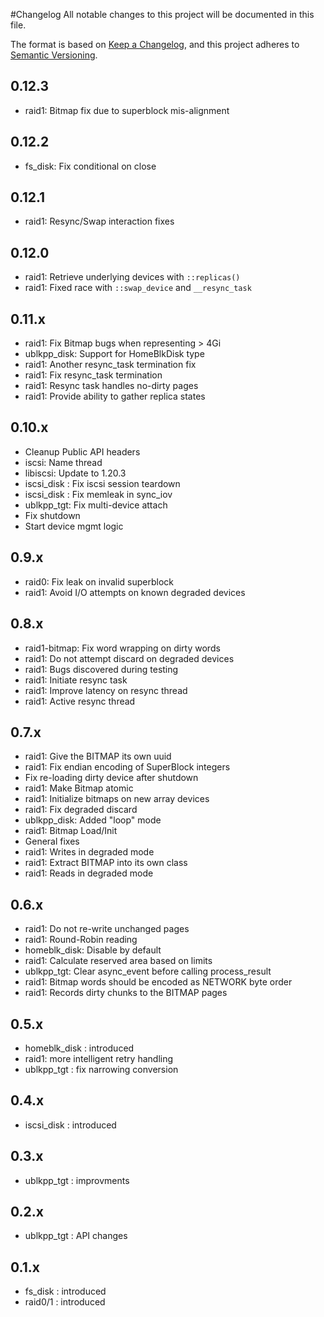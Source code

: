 #Changelog
All notable changes to this project will be documented in this file.

The format is based on [Keep a Changelog](https://keepachangelog.com/en/1.0.0/),
and this project adheres to [Semantic Versioning](https://semver.org/spec/v2.0.0.html).

## 0.12.3
- raid1: Bitmap fix due to superblock mis-alignment

## 0.12.2
- fs_disk: Fix conditional on close

## 0.12.1
- raid1: Resync/Swap interaction fixes

## 0.12.0
- raid1: Retrieve underlying devices with `::replicas()`
- raid1: Fixed race with `::swap_device` and `__resync_task`

## 0.11.x
- raid1: Fix Bitmap bugs when representing > 4Gi
- ublkpp_disk: Support for HomeBlkDisk type
- raid1: Another resync_task termination fix
- raid1: Fix resync_task termination
- raid1: Resync task handles no-dirty pages
- raid1: Provide ability to gather replica states

## 0.10.x
- Cleanup Public API headers
- iscsi: Name thread
- libiscsi: Update to 1.20.3
- iscsi_disk : Fix iscsi session teardown
- iscsi_disk : Fix memleak in sync_iov
- ublkpp_tgt: Fix multi-device attach
- Fix shutdown
- Start device mgmt logic

## 0.9.x
- raid0: Fix leak on invalid superblock
- raid1: Avoid I/O attempts on known degraded devices

## 0.8.x
- raid1-bitmap: Fix word wrapping on dirty words
- raid1: Do not attempt discard on degraded devices
- raid1: Bugs discovered during testing
- raid1: Initiate resync task
- raid1: Improve latency on resync thread
- raid1: Active resync thread

## 0.7.x
- raid1: Give the BITMAP its own uuid
- raid1: Fix endian encoding of SuperBlock integers
- Fix re-loading dirty device after shutdown
- raid1: Make Bitmap atomic
- raid1: Initialize bitmaps on new array devices
- raid1: Fix degraded discard
- ublkpp_disk: Added "loop" mode
- raid1: Bitmap Load/Init
- General fixes
- raid1: Writes in degraded mode
- raid1: Extract BITMAP into its own class
- raid1: Reads in degraded mode

## 0.6.x
- raid1: Do not re-write unchanged pages
- raid1: Round-Robin reading
- homeblk_disk: Disable by default
- raid1: Calculate reserved area based on limits
- ublkpp_tgt: Clear async_event before calling process_result
- raid1: Bitmap words should be encoded as NETWORK byte order
- raid1: Records dirty chunks to the BITMAP pages

## 0.5.x
- homeblk_disk : introduced
- raid1: more intelligent retry handling
- ublkpp_tgt : fix narrowing conversion

## 0.4.x
- iscsi_disk : introduced

## 0.3.x
- ublkpp_tgt : improvments

## 0.2.x
- ublkpp_tgt : API changes

## 0.1.x
- fs_disk : introduced
- raid0/1 : introduced
